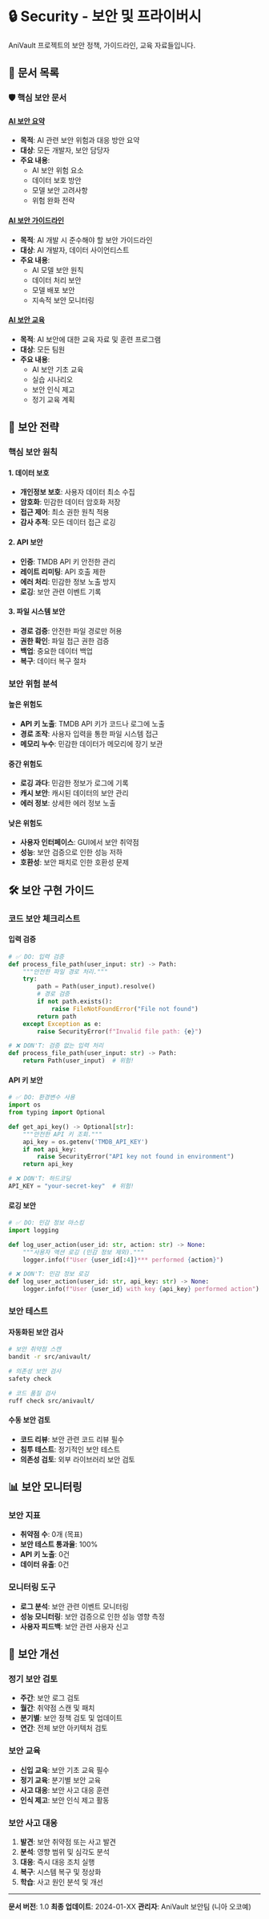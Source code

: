 # 🔒 Security - 보안 및 프라이버시

AniVault 프로젝트의 보안 정책, 가이드라인, 교육 자료들입니다.

## 📁 문서 목록

### 🛡️ 핵심 보안 문서

#### [AI 보안 요약](./AI_SECURITY_SUMMARY.md)
- **목적**: AI 관련 보안 위험과 대응 방안 요약
- **대상**: 모든 개발자, 보안 담당자
- **주요 내용**:
  - AI 보안 위험 요소
  - 데이터 보호 방안
  - 모델 보안 고려사항
  - 위험 완화 전략

#### [AI 보안 가이드라인](./ai-security-guidelines.md)
- **목적**: AI 개발 시 준수해야 할 보안 가이드라인
- **대상**: AI 개발자, 데이터 사이언티스트
- **주요 내용**:
  - AI 모델 보안 원칙
  - 데이터 처리 보안
  - 모델 배포 보안
  - 지속적 보안 모니터링

#### [AI 보안 교육](./ai-security-training.md)
- **목적**: AI 보안에 대한 교육 자료 및 훈련 프로그램
- **대상**: 모든 팀원
- **주요 내용**:
  - AI 보안 기초 교육
  - 실습 시나리오
  - 보안 인식 제고
  - 정기 교육 계획

## 🎯 보안 전략

### 핵심 보안 원칙

#### 1. 데이터 보호
- **개인정보 보호**: 사용자 데이터 최소 수집
- **암호화**: 민감한 데이터 암호화 저장
- **접근 제어**: 최소 권한 원칙 적용
- **감사 추적**: 모든 데이터 접근 로깅

#### 2. API 보안
- **인증**: TMDB API 키 안전한 관리
- **레이트 리미팅**: API 호출 제한
- **에러 처리**: 민감한 정보 노출 방지
- **로깅**: 보안 관련 이벤트 기록

#### 3. 파일 시스템 보안
- **경로 검증**: 안전한 파일 경로만 허용
- **권한 확인**: 파일 접근 권한 검증
- **백업**: 중요한 데이터 백업
- **복구**: 데이터 복구 절차

### 보안 위험 분석

#### 높은 위험도
- **API 키 노출**: TMDB API 키가 코드나 로그에 노출
- **경로 조작**: 사용자 입력을 통한 파일 시스템 접근
- **메모리 누수**: 민감한 데이터가 메모리에 장기 보관

#### 중간 위험도
- **로깅 과다**: 민감한 정보가 로그에 기록
- **캐시 보안**: 캐시된 데이터의 보안 관리
- **에러 정보**: 상세한 에러 정보 노출

#### 낮은 위험도
- **사용자 인터페이스**: GUI에서 보안 취약점
- **성능**: 보안 검증으로 인한 성능 저하
- **호환성**: 보안 패치로 인한 호환성 문제

## 🛠️ 보안 구현 가이드

### 코드 보안 체크리스트

#### 입력 검증
```python
# ✅ DO: 입력 검증
def process_file_path(user_input: str) -> Path:
    """안전한 파일 경로 처리."""
    try:
        path = Path(user_input).resolve()
        # 경로 검증
        if not path.exists():
            raise FileNotFoundError("File not found")
        return path
    except Exception as e:
        raise SecurityError(f"Invalid file path: {e}")

# ❌ DON'T: 검증 없는 입력 처리
def process_file_path(user_input: str) -> Path:
    return Path(user_input)  # 위험!
```

#### API 키 보안
```python
# ✅ DO: 환경변수 사용
import os
from typing import Optional

def get_api_key() -> Optional[str]:
    """안전한 API 키 조회."""
    api_key = os.getenv('TMDB_API_KEY')
    if not api_key:
        raise SecurityError("API key not found in environment")
    return api_key

# ❌ DON'T: 하드코딩
API_KEY = "your-secret-key"  # 위험!
```

#### 로깅 보안
```python
# ✅ DO: 민감 정보 마스킹
import logging

def log_user_action(user_id: str, action: str) -> None:
    """사용자 액션 로깅 (민감 정보 제외)."""
    logger.info(f"User {user_id[:4]}*** performed {action}")

# ❌ DON'T: 민감 정보 로깅
def log_user_action(user_id: str, api_key: str) -> None:
    logger.info(f"User {user_id} with key {api_key} performed action")  # 위험!
```

### 보안 테스트

#### 자동화된 보안 검사
```bash
# 보안 취약점 스캔
bandit -r src/anivault/

# 의존성 보안 검사
safety check

# 코드 품질 검사
ruff check src/anivault/
```

#### 수동 보안 검토
- **코드 리뷰**: 보안 관련 코드 리뷰 필수
- **침투 테스트**: 정기적인 보안 테스트
- **의존성 검토**: 외부 라이브러리 보안 검토

## 📊 보안 모니터링

### 보안 지표
- **취약점 수**: 0개 (목표)
- **보안 테스트 통과율**: 100%
- **API 키 노출**: 0건
- **데이터 유출**: 0건

### 모니터링 도구
- **로그 분석**: 보안 관련 이벤트 모니터링
- **성능 모니터링**: 보안 검증으로 인한 성능 영향 측정
- **사용자 피드백**: 보안 관련 사용자 신고

## 🔄 보안 개선

### 정기 보안 검토
- **주간**: 보안 로그 검토
- **월간**: 취약점 스캔 및 패치
- **분기별**: 보안 정책 검토 및 업데이트
- **연간**: 전체 보안 아키텍처 검토

### 보안 교육
- **신입 교육**: 보안 기초 교육 필수
- **정기 교육**: 분기별 보안 교육
- **사고 대응**: 보안 사고 대응 훈련
- **인식 제고**: 보안 인식 제고 활동

### 보안 사고 대응
1. **발견**: 보안 취약점 또는 사고 발견
2. **분석**: 영향 범위 및 심각도 분석
3. **대응**: 즉시 대응 조치 실행
4. **복구**: 시스템 복구 및 정상화
5. **학습**: 사고 원인 분석 및 개선

---

**문서 버전**: 1.0
**최종 업데이트**: 2024-01-XX
**관리자**: AniVault 보안팀 (니아 오코예)
